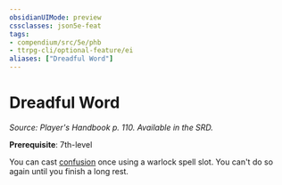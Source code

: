 ```yaml
---
obsidianUIMode: preview
cssclasses: json5e-feat
tags:
- compendium/src/5e/phb
- ttrpg-cli/optional-feature/ei
aliases: ["Dreadful Word"]
---
```

# Dreadful Word
*Source: Player's Handbook p. 110. Available in the SRD.*  

**Prerequisite**: 7th-level

You can cast [confusion](compendium/spells/confusion.md) once using a warlock spell slot. You can't do so again until you finish a long rest.